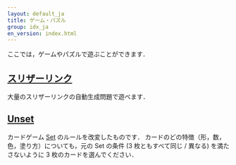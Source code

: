 ```yaml
---
layout: default_ja
title: ゲーム・パズル
group: idx_ja
en_version: index.html
---
```

ここでは，ゲームやパズルで遊ぶことができます．

## [スリザーリンク](../slitherlink/index_ja.html)

大量のスリザーリンクの自動生成問題で遊べます．

## [Unset](unset/index_ja.html)

カードゲーム [Set](https://ja.wikipedia.org/wiki/%E3%82%BB%E3%83%83%E3%83%88_(%E3%82%AB%E3%83%BC%E3%83%89%E3%82%B2%E3%83%BC%E3%83%A0)) のルールを改変したものです．
カードのどの特徴（形，数，色，塗り方）についても，元の Set の条件 (3 枚ともすべて同じ / 異なる) を満たさないように 3 枚のカードを選んでください．
